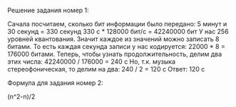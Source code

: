 Решение задания номер 1:

Сачала посчитаем, сколько бит информации было передано: 5 минут и 30 секунд = 330 секунд 330 с * 128000 бит/с = 42240000 бит У нас 256 уровней квантования. Значит каждое из значений можно записать 8 битами. То есть каждая секунда записи у нас кодируется: 22000 * 8 = 176000 битами. Теперь, чтобы узнать продолжительность, делим два этих числа: 42240000 / 176000 = 240 с Но, т.к. музыка стереофоническая, то делим на два: 240 / 2 = 120 с Ответ: 120 с

Формула для задания номер 2:

(n^2-n)/2
